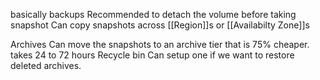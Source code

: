 basically backups
Recommended to detach the volume before taking snapshot
Can copy snapshots across [[Region]]s or [[Availabilty Zone]]s

Archives
Can move the snapshots to an archive tier that is 75% cheaper. takes 24 to 72 hours
Recycle bin
Can setup one if we want to restore deleted archives.


